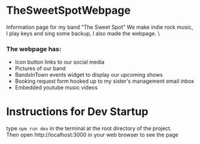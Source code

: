 # TheSweetSpotWebpage
Information page for my band "The Sweet Spot" We make indie rock music, I play keys and sing some backup, I also made the webpage. \

### The webpage has:
- Icon button links to our social media
- Pictures of our band
- BandsInTown events widget to display our upcoming shows
- Booking request form hooked up to my sister's management email inbox
- Embedded youtube music videos

# Instructions for Dev Startup
type ```npm run dev``` in the terminal at the root directory of the project. \
Then open http://localhost:3000 in your web browser to see the page
